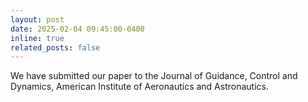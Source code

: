 ```yaml
---
layout: post
date: 2025-02-04 09:45:00-0400
inline: true
related_posts: false
---
```


We have submitted our paper to the Journal of Guidance, Control and Dynamics, American Institute of Aeronautics and Astronautics. 
